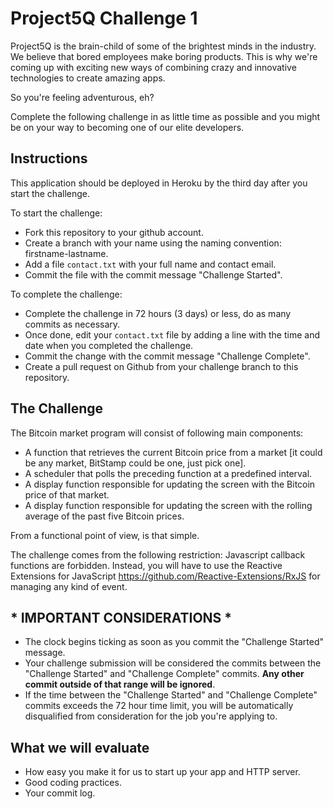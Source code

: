 # Project5Q Challenge 1

Project5Q is the brain-child of some of the brightest minds in the industry. We believe that bored employees make boring products. This is why we're coming up with exciting new ways of combining crazy and innovative technologies to create amazing apps. 

So you're feeling adventurous, eh?

Complete the following challenge in as little time as possible and you might be on your way to becoming one of our elite developers.

## Instructions

This application should be deployed in Heroku by the third day after you start the challenge.

To start the challenge:

* Fork this repository to your github account.
* Create a branch with your name using the naming convention: firstname-lastname.
* Add a file `contact.txt` with your full name and contact email.
* Commit the file with the commit message "Challenge Started".

To complete the challenge:

* Complete the challenge in 72 hours (3 days) or less, do as many commits as necessary.
* Once done, edit your `contact.txt` file by adding a line with the time and date when you completed the challenge.
* Commit the change with the commit message "Challenge Complete".
* Create a pull request on Github from your challenge branch to this repository.

## The Challenge

The Bitcoin market program will consist of following main components:

* A function that retrieves the current Bitcoin price from a market [it could be any market, BitStamp could be one, just pick one].
* A scheduler that polls the preceding function at a predefined interval.
* A display function responsible for updating the screen with the Bitcoin price of that market.
* A display function responsible for updating the screen with the rolling average of the past five Bitcoin prices.

From a functional point of view, is that simple.

The challenge comes from the following restriction: Javascript callback functions are forbidden. Instead, you will have to use the Reactive Extensions for JavaScript https://github.com/Reactive-Extensions/RxJS for managing any kind of event.

## * IMPORTANT CONSIDERATIONS *

* The clock begins ticking as soon as you commit the "Challenge Started" message.
* Your challenge submission will be considered the commits between the "Challenge Started" and "Challenge Complete" commits. **Any other commit outside of that range will be ignored**.
* If the time between the "Challenge Started" and "Challenge Complete" commits exceeds the 72 hour time limit, you will be automatically disqualified from consideration for the job you're applying to.

## What we will evaluate

* How easy you make it for us to start up your app and HTTP server.
* Good coding practices.
* Your commit log.
